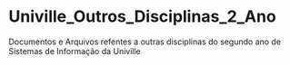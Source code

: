 # Univille_Outros_Disciplinas_2_Ano

Documentos e Arquivos refentes a outras disciplinas do segundo ano de Sistemas de Informação da Univille
